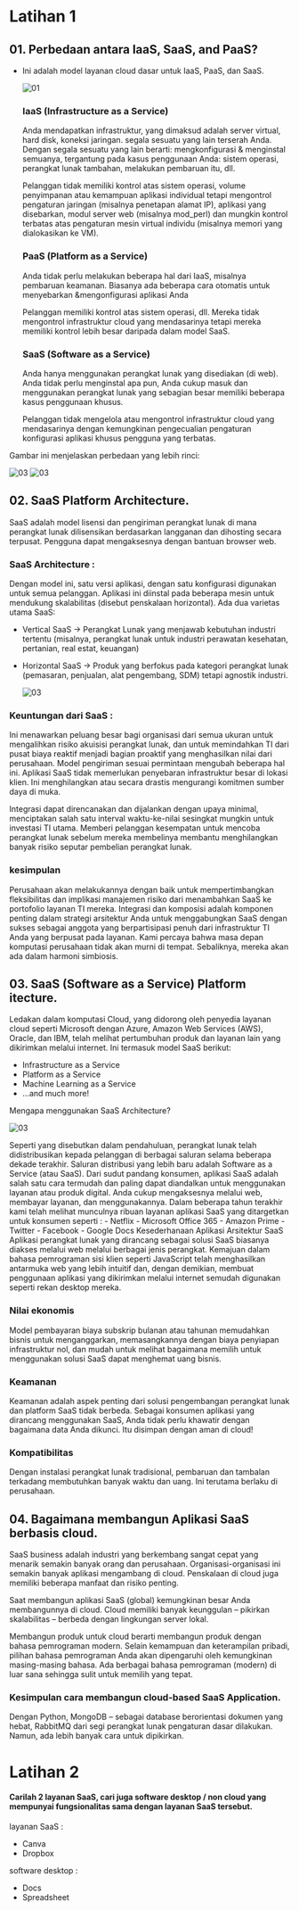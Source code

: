 
# Latihan 1

## 01. Perbedaan antara IaaS, SaaS, and PaaS?

- Ini adalah model layanan cloud dasar untuk IaaS, PaaS, dan SaaS.

   ![01](https://github.com/muhammadakbaar/tekn-cloud-computing/blob/main/minggu-02/gambar-02.jpg)


     ### IaaS (Infrastructure as a Service)
     Anda mendapatkan infrastruktur, yang dimaksud adalah server virtual, hard disk, koneksi jaringan. segala sesuatu yang lain terserah Anda. Dengan segala sesuatu yang lain berarti: mengkonfigurasi & menginstal semuanya, tergantung pada kasus penggunaan Anda: sistem operasi, perangkat lunak tambahan, melakukan pembaruan itu, dll.
     
     Pelanggan tidak memiliki kontrol atas sistem operasi, volume penyimpanan atau kemampuan aplikasi individual tetapi mengontrol pengaturan jaringan (misalnya penetapan alamat IP), aplikasi yang disebarkan, modul server web (misalnya mod_perl) dan mungkin kontrol terbatas atas pengaturan mesin virtual individu (misalnya memori yang dialokasikan ke VM).
     
     ### PaaS (Platform as a Service)
     Anda tidak perlu melakukan beberapa hal dari IaaS, misalnya pembaruan keamanan. Biasanya ada beberapa cara otomatis untuk menyebarkan &mengonfigurasi aplikasi Anda
     
     Pelanggan memiliki kontrol atas sistem operasi, dll. Mereka tidak mengontrol infrastruktur cloud yang mendasarinya tetapi mereka memiliki kontrol lebih besar daripada dalam model SaaS.

     ### SaaS (Software as a Service)
     Anda hanya menggunakan perangkat lunak yang disediakan (di web). Anda tidak perlu menginstal apa pun, Anda cukup masuk dan menggunakan perangkat lunak yang sebagian besar memiliki beberapa kasus penggunaan khusus.

     Pelanggan tidak mengelola atau mengontrol infrastruktur cloud yang mendasarinya dengan kemungkinan pengecualian pengaturan konfigurasi aplikasi khusus pengguna yang terbatas.

Gambar ini menjelaskan perbedaan yang lebih rinci:

 ![03](https://github.com/muhammadakbaar/tekn-cloud-computing/blob/main/minggu-02/gambar-03.jpg)
 ![03](https://github.com/muhammadakbaar/tekn-cloud-computing/blob/main/minggu-02/gambar-04.jpg)
 
 ## 02. SaaS Platform Architecture.
   SaaS adalah model lisensi dan pengiriman perangkat lunak di mana perangkat lunak dilisensikan berdasarkan langganan dan dihosting secara terpusat. Pengguna dapat mengaksesnya dengan bantuan browser web.
 
 ### SaaS Architecture : 
 Dengan model ini, satu versi aplikasi, dengan satu konfigurasi digunakan untuk semua pelanggan. Aplikasi ini diinstal pada beberapa mesin untuk mendukung skalabilitas (disebut penskalaan horizontal). Ada dua varietas utama SaaS:
 - Vertical SaaS -> Perangkat Lunak yang menjawab kebutuhan industri tertentu (misalnya, perangkat lunak untuk industri perawatan kesehatan, pertanian, real estat, keuangan)
 - Horizontal SaaS -> Produk yang berfokus pada kategori perangkat lunak (pemasaran, penjualan, alat pengembang, SDM) tetapi agnostik industri.

   ![03](https://github.com/muhammadakbaar/tekn-cloud-computing/blob/main/minggu-02/gambar-05.jpg)

 ### Keuntungan dari SaaS :
 Ini menawarkan peluang besar bagi organisasi dari semua ukuran untuk mengalihkan risiko akuisisi perangkat lunak, dan untuk memindahkan TI dari pusat biaya reaktif menjadi bagian proaktif yang menghasilkan nilai dari perusahaan. Model pengiriman sesuai permintaan mengubah beberapa hal ini. Aplikasi SaaS tidak memerlukan penyebaran infrastruktur besar di lokasi klien. Ini menghilangkan atau secara drastis mengurangi komitmen sumber daya di muka.
 
 Integrasi dapat direncanakan dan dijalankan dengan upaya minimal, menciptakan salah satu interval waktu-ke-nilai sesingkat mungkin untuk investasi TI utama. Memberi pelanggan kesempatan untuk mencoba perangkat lunak sebelum mereka membelinya membantu menghilangkan banyak risiko seputar pembelian perangkat lunak.
 
 ### kesimpulan
 Perusahaan akan melakukannya dengan baik untuk mempertimbangkan fleksibilitas dan implikasi manajemen risiko dari menambahkan SaaS ke portofolio layanan TI mereka. Integrasi dan komposisi adalah komponen penting dalam strategi arsitektur Anda untuk menggabungkan SaaS dengan sukses sebagai anggota yang berpartisipasi penuh dari infrastruktur TI Anda yang berpusat pada layanan. Kami percaya bahwa masa depan komputasi perusahaan tidak akan murni di tempat. Sebaliknya, mereka akan ada dalam harmoni simbiosis.

 ## 03. SaaS (Software as a Service) Platform itecture.
 Ledakan dalam komputasi Cloud, yang didorong oleh penyedia layanan cloud seperti Microsoft dengan Azure, Amazon Web Services (AWS), Oracle, dan IBM, telah melihat pertumbuhan produk dan layanan lain yang dikirimkan melalui internet. Ini termasuk model SaaS berikut:
   -	Infrastructure as a Service
   -	Platform as a Service
   -	Machine Learning as a Service
   -	…and much more!
  
  Mengapa menggunakan SaaS Architecture?

   ![03](https://github.com/muhammadakbaar/tekn-cloud-computing/blob/main/minggu-02/gambar-06.jpg)
  
  Seperti yang disebutkan dalam pendahuluan, perangkat lunak telah didistribusikan kepada pelanggan di berbagai saluran selama beberapa dekade terakhir.  Saluran distribusi yang lebih baru adalah Software as a Service (atau SaaS).
  Dari sudut pandang konsumen, aplikasi SaaS adalah salah satu cara termudah dan paling dapat diandalkan untuk menggunakan layanan atau produk digital. Anda cukup mengaksesnya melalui web, membayar layanan, dan menggunakannya.
  Dalam beberapa tahun terakhir kami telah melihat munculnya ribuan layanan aplikasi SaaS yang ditargetkan untuk konsumen seperti :
    -	Netflix
    -	Microsoft Office 365
    -	Amazon Prime
    -	Twitter
    -	Facebook
    -	Google Docs
  Kesederhanaan Aplikasi Arsitektur SaaS
  Aplikasi perangkat lunak yang dirancang sebagai solusi SaaS biasanya diakses melalui web melalui berbagai jenis perangkat.
  Kemajuan dalam bahasa pemrograman sisi klien seperti JavaScript telah menghasilkan antarmuka web yang lebih intuitif dan, dengan demikian, membuat penggunaan aplikasi yang dikirimkan melalui internet semudah digunakan seperti rekan desktop mereka.

  ### Nilai ekonomis
  Model pembayaran biaya subskrip bulanan atau tahunan memudahkan bisnis untuk menganggarkan, memasangkannya dengan biaya penyiapan infrastruktur nol, dan mudah untuk melihat bagaimana memilih untuk menggunakan solusi SaaS dapat menghemat uang bisnis.

  ### Keamanan
  Keamanan adalah aspek penting dari solusi pengembangan perangkat lunak dan platform SaaS tidak berbeda.  Sebagai konsumen aplikasi yang dirancang menggunakan SaaS, Anda tidak perlu khawatir dengan bagaimana data Anda dikunci.  Itu disimpan dengan aman di cloud!

  ### Kompatibilitas
  Dengan instalasi perangkat lunak tradisional, pembaruan dan tambalan terkadang membutuhkan banyak waktu dan uang. Ini terutama berlaku di perusahaan.
 
 ## 04. Bagaimana membangun Aplikasi SaaS berbasis cloud.
 SaaS business adalah industri yang berkembang sangat cepat yang menarik semakin banyak orang dan perusahaan. Organisasi-organisasi ini semakin banyak aplikasi mengambang di cloud. Penskalaan di cloud juga memiliki beberapa manfaat dan risiko penting.
 
Saat membangun aplikasi SaaS (global) kemungkinan besar Anda membangunnya di cloud. Cloud memiliki banyak keunggulan – pikirkan skalabilitas – berbeda dengan lingkungan server lokal.

Membangun produk untuk cloud berarti membangun produk dengan bahasa pemrograman modern. Selain kemampuan dan keterampilan pribadi, pilihan bahasa pemrograman Anda akan dipengaruhi oleh kemungkinan masing-masing bahasa. Ada berbagai bahasa pemrograman (modern) di luar sana sehingga sulit untuk memilih yang tepat.

### Kesimpulan cara membangun cloud-based SaaS Application.
Dengan Python, MongoDB – sebagai database berorientasi dokumen yang hebat, RabbitMQ dari segi perangkat lunak pengaturan dasar dilakukan. Namun, ada lebih banyak cara untuk dipikirkan.

# Latihan 2

####  Carilah 2 layanan SaaS, cari juga software desktop / non cloud yang mempunyai fungsionalitas sama dengan layanan SaaS tersebut.

layanan SaaS :
 - Canva
 - Dropbox
 
software desktop :
 - Docs
 - Spreadsheet
